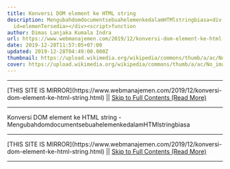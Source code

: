 ```yaml
---
title: Konversi DOM element ke HTML string
description: MengubahdomdocumentsebuahelemenkedalamHTMlstringbiasa<div
  id=elemenTersedia></div><script>function
author: Dimas Lanjaka Kumala Indra
url: https://www.webmanajemen.com/2019/12/konversi-dom-element-ke-html-string.html
date: 2019-12-28T11:57:05+07:00
updated: 2019-12-28T04:49:00.000Z
thumbnail: https://upload.wikimedia.org/wikipedia/commons/thumb/a/ac/No_image_available.svg/2048px-No_image_available.svg.png
cover: https://upload.wikimedia.org/wikipedia/commons/thumb/a/ac/No_image_available.svg/2048px-No_image_available.svg.png
---
```


<hr/> [THIS SITE IS MIRROR](https://www.webmanajemen.com/2019/12/konversi-dom-element-ke-html-string.html) || <a href="https://www.webmanajemen.com/2019/12/konversi-dom-element-ke-html-string.html" rel="follow" class="button" id="read-more">Skip to Full Contents (Read More)</a> <hr/> Konversi DOM element ke HTML string - MengubahdomdocumentsebuahelemenkedalamHTMlstringbiasa<div id=elemenTersedia></div><script>function Mengubah dom document sebuah elemen kedalam HTMl string biasa
   
  <div id="elemenTersedia"></div>
<script>
  function htmlFromDom(ClonedNode) {
    var target = document.getElementById('element-helper');
    if (!target) {
      document.body.innerHTML += '<div id="element-helper" style="display:none"></div>';
      target = document.getElementById('element-helper');
    }
    target.innerHTML = '';
    var wrap = document.createElement('div');
    wrap.appendChild(ClonedNode);
    return wrap.innerHTML;
  }
  /* Penggunaan dalam pembuatan element */
  var elem = document.createElement('p');
  elem.id = 'IDELEMENT';
  elem.innerHTML = 'text element';
  // print secara langsung juga bisa
  document.write(htmlFromDom(elem));
  // atau append ke element yang tersedia
  document.getElementById('elemenTersedia').innerHTML = htmlFromDom(elem);
</script> <hr/> [THIS SITE IS MIRROR](https://www.webmanajemen.com/2019/12/konversi-dom-element-ke-html-string.html) || <a href="https://www.webmanajemen.com/2019/12/konversi-dom-element-ke-html-string.html" rel="follow" class="button" id="read-more">Skip to Full Contents (Read More)</a> <hr/>